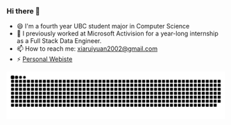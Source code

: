 ### Hi there 👋

- 😄 I'm a fourth year UBC student major in Computer Science
- 🌱 I previously worked at Microsoft Activision for a year-long internship as a Full Stack Data Engineer.
- 📫 How to reach me: xiaruiyuan2002@gmail.com
- ⚡ [Personal Webiste](https://ruiyuanxia.github.io/personal-web/)


<!--
**RUIYUANXia/RUIYUANXia** is a ✨ _special_ ✨ repository because its `README.md` (this file) appears on your GitHub profile.

Here are some ideas to get you started:

- 🔭 I’m currently working on ...
- 🌱 I’m currently learning ...
- 👯 I’m looking to collaborate on ...
- 🤔 I’m looking for help with ...
- 💬 Ask me about ...
- 📫 How to reach me: ...
- 😄 Pronouns: ...
- ⚡ Fun fact: ...
-->

<picture>
  <source media="(prefers-color-scheme: dark)" srcset="[github-snake-dark.svg](https://raw.githubusercontent.com/RUIYUANXia/RUIYUANXia/output/github-contribution-grid-snake-dark.svg)" />
  <source media="(prefers-color-scheme: light)" srcset="[github-snake.svg](https://raw.githubusercontent.com/RUIYUANXia/RUIYUANXia/output/github-contribution-grid-snake.svg)" />
  <img alt="github-snake" src="https://raw.githubusercontent.com/RUIYUANXia/RUIYUANXia/output/github-contribution-grid-snake.svg" />
</picture>
